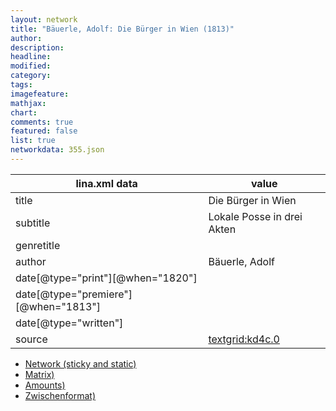 ```yaml
---
layout: network
title: "Bäuerle, Adolf: Die Bürger in Wien (1813)"
author:
description:
headline:
modified:
category:
tags:
imagefeature: 
mathjax: 
chart: 
comments: true
featured: false
list: true
networkdata: 355.json
---
```

lina.xml data  | value
------------- | -------------
title|Die Bürger in Wien
subtitle|Lokale Posse in drei Akten
genretitle|
author|Bäuerle, Adolf
date[@type="print"][@when="1820"]|
date[@type="premiere"][@when="1813"]|
date[@type="written"]|
source|[textgrid:kd4c.0](https://textgridlab.org/1.0/tgcrud-public/rest/textgrid:kd4c.0/data)



* [Network (sticky and static)](/linas/network355)
* [Matrix)](/linas/matrix355)
* [Amounts)](/linas/amount355)
* [Zwischenformat)](/linas/lina355 )
